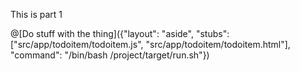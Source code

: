 This is part 1

@[Do stuff with the thing]({"layout": "aside", "stubs": ["src/app/todoitem/todoitem.js", "src/app/todoitem/todoitem.html"], "command": "/bin/bash /project/target/run.sh"})
